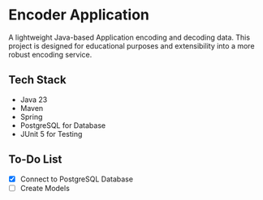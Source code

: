 # Encoder Application

A lightweight Java-based Application encoding and decoding data.
This project is designed for educational purposes and extensibility into a more
robust encoding service.

## Tech Stack

- Java 23
- Maven
- Spring
- PostgreSQL for Database
- JUnit 5 for Testing

## To-Do List

- [x] Connect to PostgreSQL Database
- [ ] Create Models

